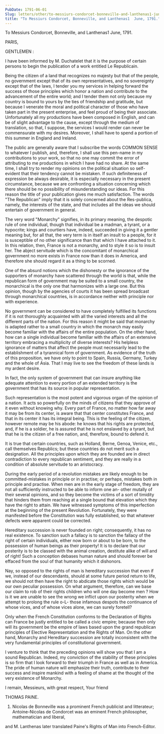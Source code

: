 ```yaml
---
PubDate: 1791-06-01
Slug: letters/other/to-messiurs-condorcet-bonneville-and-lanthenas1-june-1791
title: "To Messiurs Condorcet, Bonneville, and Lanthenas1  June, 1791."
---
```


   To Messiurs Condorcet, Bonneville, and Lanthenas1  June, 1791.

   PARIS,

   GENTLEMEN :

   I have been informed by M. Duchatelet that it is the purpose of certain
   persons to begin the publication of a work entitled Le Republicain.

   Being the citizen of a land that recognizes no majesty but that of the
   people, no government except that of its own representatives, and no
   sovereignty except that of the laws, I tender you my services in helping
   forward the success of those principles which honor a nation and
   contribute to the advancement of the entire world; and I tender them not
   only because my country is bound to yours by the ties of friendship and
   gratitude, but because I venerate the moral and political character of
   those who have taken part in the present enterprise, and feel proud of
   being their associate. Unfortunately all my productions have been composed
   in English, and can be of slight advantage to the cause, except through
   the medium of translation, so that, I suppose, the services I would render
   can never be commensurate with my desires. Moreover, I shall have to spend
   a portion of this summer in England and Ireland.

   The public are generally aware that I subscribe the words COMMON SENSE to
   whatever I publish, and, therefore, I shall use this pen-name in my
   contributions to your work, so that no one may commit the error of
   attributing to me productions in which I have had no share. At the same
   time, I shall try to render my opinions on the political situation so
   self-evident that their tendency cannot be mistaken. If such definiteness
   of expression be always desirable, it is especially necessary in the
   present circumstance, because we are confronting a situation concerning
   which there should be no possibility of misunderstanding our ideas. For
   this reason the title of your publication gives me much satisfaction. The
   words "The Republican" imply that it is solely concerned about the
   Res-publica, namely, the interests of the state, and that includes all the
   ideas we should entertain of government in general.

   The very word "Monarchy" signifies, in its primary meaning, the despotic
   rule of one individual, though that individual be a madman, a tyrant, or a
   hypocrite; kings and courtiers have, indeed, succeeded in giving it a
   gentler meaning but, for all that, the very term is in itself an insult to
   a people, for it is susceptible of no other significance than that which I
   have attached to it. In this relation, then, France is not a monarchy, and
   to style it so is to insult her. The abject servitude which is the
   concomitant of monarchical government no more exists in France now than it
   does in America, and therefore she should regard it as a thing to be
   scorned.

   One of the absurd notions which the dishonesty or the ignorance of  the
   supporters of monarchy have scattered through the world is that, while the
   republican form of government may be suited to a small country, the
   monarchical is the only one that harmonizes with a large one. But this
   opinion, though by the agencies of courts it has been spread broadcast
   through monarchical countries, is in accordance neither with principle nor
   with experience.

   No government can be considered to have completely fulfilled its functions
   if it is not thoroughly acquainted with all the varied interests and all
   the different parts of the nation. For this reason it might be said that
   monarchy is adapted rather to a small country in which the monarch may
   easily become familiar with the affairs of the entire population. On the
   other hand, how can a single individual become familiar with the affairs
   of an extensive territory embracing a multiplicity of diverse interests?
   His helpless ignorance of matters that affect the people must necessarily
   lead to the establishment of a tyrannical form of government. As evidence
   of the truth of this proposition, we have only to point to Spain, Russia,
   Germany, Turkey and the whole of Asia. That I may live to see the freedom
   of these lands is my ardent desire.

   In fact, the only system of government that can insure anything like
   adequate attention to every portion of an extended territory is the
   government that has its source in popular representation.

   Such representation is the most potent and vigorous organ of the opinion
   of a nation. It acts so powerfully on the minds of citizens that they
   approve of it even without knowing why. Every part of France, no matter
   how far away it may be from its center, is aware that that center
   constitutes France, and that in its center it has its integral being. This
   is the feeling of the citizen, however remote may be his abode: he knows
   that his rights are protected, and, if he is a soldier, he is assured that
   he is not enslaved by a tyrant, but that he is the citizen of a free
   nation, and, therefore, bound to defend it.

   It is true that certain countries, such as Holland, Berne, Genoa, Venice,
   etc., call themselves Republics; but these countries do not merit such a
   designation. All the principles upon which they are founded are in direct
   contradiction to every republican sentiment, and they are really in a
   condition of absolute servitude to an aristocracy.

   During the early period of a revolution mistakes are likely enough to be
   committed-mistakes in principle or in practise; or perhaps, mistakes both
   in principle and practise. When men are in the early stage of freedom,
   they are not all sufficiently instructed to be able to inform one an-
   other mutally of their several opinions, and so they become the victims of
   a sort of timidity that hinders them from reaching at a single bound that
   elevation which they have the right to attain. We have witnessed symptoms
   of this imperfection at the beginning of the present Revolution.
   Fortunately, they were manifested before the Constitution was fully
   established, so that whatever defects were apparent could be corrected.

   Hereditary succession is never founded on right; consequently, it has no
   real existence. To sanction such a fallacy is to sanction the fallacy of
   the right of certain individuals, either now born or about to be born, to
   the possession of human beings as their property! It is to declare that
   our posterity is to be classed with the animal creation, destitute alike
   of will and of right! Such a conception debases human nature and should
   forever be effaced from the soul of that humanity which it dishonors.

   Nay, so opposed to the rights of man is hereditary succession that even if
   we, instead of our descendants, should at some future period return to
   life, we should not then have the right to abdicate those rights which
   would be our own peculiar possession. On what argument, therefore, can we
   base our claim to rob of their rights children who will one day become men
   ? How is it we are unable to see the wrong we inflict upon our posterity
   when we attempt to prolong the rule o-L- those infamous despots the
   continuance of whose vices, and of whose vices alone, we can surely
   foretell?

   Only when the French Constitution conforms to the Declaration of Rights
   can France be justly entitled to be called a civic empire; because then
   only will its government be the empire of laws based upon the grand
   republican principles of Elective Representation and the Rights of Man. On
   the other hand, Monarchy and Hereditary succession are totally
   inconsistent with the very fundamental principles of constitutional
   government.

   I venture to think that the preceding opinions will show you that I am a
   sound Republican. Indeed, my conviction of the stability of these
   principles is so firm that I look forward to their triumph in France as
   well as in America. The pride of human nature will emphasize their truth,
   contribute to their success and inspire mankind with a feeling of shame at
   the thought of the very existence of Monarchy.

   I remain, Messieurs, with great respect, Your friend

   THOMAS PAINE.

   1. Nicolas de Bonneville was a prominent French publicist and litterateur;
   Antoine-Nicolas de Condorcet was an eminent French philosopher,
   mathematician and liberal,

   and M. Lanthenas later translated Paine's Rights of Man into
   French-Editor.
